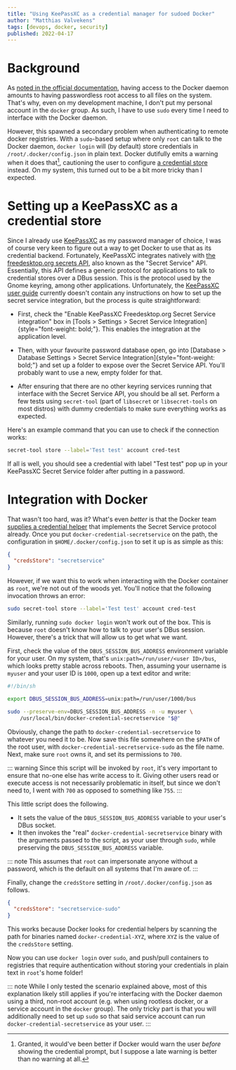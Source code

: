 ```yaml
---
title: "Using KeePassXC as a credential manager for sudoed Docker"
author: "Matthias Valvekens"
tags: [devops, docker, security]
published: 2022-04-17
---
```


# Background

As [noted in the official documentation][docker-sec], having access to the Docker daemon amounts to having passwordless root access to all files on the system.
That's why, even on my development machine, I don't put my personal account in the `docker` group.
As such, I have to use `sudo` every time I need to interface with the Docker daemon.

[docker-sec]: https://docs.docker.com/engine/security/#docker-daemon-attack-surface

However, this spawned a secondary problem when authenticating to remote docker registries.
With a `sudo`-based setup where only `root` can talk to the Docker daemon, `docker login` will (by default) store credentials in `/root/.docker/config.json` in plain text.
Docker dutifully emits a warning when it does that[^warning], cautioning the user to configure [a credential store][credstore] instead.
On my system, this turned out to be a bit more tricky than I expected.

[^warning]: Granted, it would've been better if Docker would warn the user _before_ showing the credential prompt, but I suppose a late warning is better than no warning at all.

[credstore]: https://docs.docker.com/engine/reference/commandline/login/#credentials-store


# Setting up a KeePassXC as a credential store

Since I already use [KeePassXC](https://keepassxc.org/) as my password manager of choice, I was of course very keen to figure out a way to get Docker to use that as its credential backend.
Fortunately, KeePassXC integrates natively with [the freedesktop.org secrets API][secrets-api], also known as the "Secret Service" API. Essentially, this API defines a generic protocol for applications to talk to credential stores over a DBus session.
This is the protocol used by the Gnome keyring, among other applications.
Unfortunately, the [KeePassXC user guide][user-guide] currently doesn't contain any instructions on how to set up the secret service integration, but the process is quite straightforward:

- First, check the "Enable KeePassXC Freedesktop.org Secret Service integration" box in [Tools > Settings > Secret Service Integration]{style="font-weight: bold;"}. This enables the integration at the application level.

- Then, with your favourite password database open, go into [Database > Database Settings > Secret Service Integration]{style="font-weight: bold;"} and set up a folder to expose over the Secret Service API. You'll probably want to use a new, empty folder for that.

- After ensuring that there are no other keyring services running that interface with the Secret Service API, you should be all set. Perform a few tests using `secret-tool` (part of `libsecret` or `libsecret-tools` on most distros) with dummy credentials to make sure everything works as expected.

Here's an example command that you can use to check if the connection works:

```bash
secret-tool store --label='Test test' account cred-test
```

If all is well, you should see a credential with label "Test test" pop up in your KeePassXC Secret Service folder after putting in a password.

[secrets-api]: https://docs.docker.com/engine/reference/commandline/login/#credentials-store
[user-guide]: https://keepassxc.org/docs/KeePassXC_UserGuide.html


# Integration with Docker

That wasn't too hard, was it? What's even _better_ is that the Docker team [supplies a credential helper][cred-helpers] that implements the Secret Service protocol already.
Once you put `docker-credential-secretservice` on the path, the configuration in `$HOME/.docker/config.json` to set it up is as simple as this:

```json
{
  "credsStore": "secretservice"
}
```

[cred-helpers]: https://github.com/docker/docker-credential-helpers/releases

However, if we want this to work when interacting with the Docker container as `root`, we're not out of the woods yet. You'll notice that the following invocation throws an error:

```bash
sudo secret-tool store --label='Test test' account cred-test
```

Similarly, running `sudo docker login` won't work out of the box. This is because `root` doesn't know how to talk to your user's DBus session.
However, there's a trick that will allow us to get what we want.

First, check the value of the `DBUS_SESSION_BUS_ADDRESS` environment variable for your user. On my system, that's `unix:path=/run/user/<user ID>/bus`, which looks pretty stable across reboots.
Then, assuming your username is `myuser` and your user ID is `1000`, open up a text editor and write:

```bash
#!/bin/sh

export DBUS_SESSION_BUS_ADDRESS=unix:path=/run/user/1000/bus

sudo --preserve-env=DBUS_SESSION_BUS_ADDRESS -n -u myuser \
    /usr/local/bin/docker-credential-secretservice "$@"
```

Obviously, change the path to `docker-credential-secretservice` to whatever you need it to be.
Now save this file somewhere on the `$PATH` of the root user, with `docker-credential-secretservice-sudo` as the file name. Next, make sure `root` owns it, and set its permissions to `700`.

::: warning
Since this script will be invoked by `root`, it's very important to ensure that no-one else has write access to it.
Giving other users read or execute access is not necessarily problematic in itself, but since we don't need to, I went with `700` as opposed to something like `755`.
:::

This little script does the following.

 - It sets the value of the `DBUS_SESSION_BUS_ADDRESS` variable to your user's DBus socket.
 - It then invokes the "real" `docker-credential-secretservice` binary with the arguments passed to the script, as your user through `sudo`, while preserving the `DBUS_SESSION_BUS_ADDRESS` variable.

::: note
This assumes that `root` can impersonate anyone without a password, which is the default on all systems that I'm aware of.
:::

Finally, change the `credsStore` setting in `/root/.docker/config.json` as follows.

```json
{
  "credsStore": "secretservice-sudo"
}
```

This works because Docker looks for credential helpers by scanning the path for binaries named `docker-credential-XYZ`, where `XYZ` is the value of the `credsStore` setting.

Now you can use `docker login` over `sudo`, and push/pull containers to registries that require authentication without storing your credentials in plain text in `root`'s home folder!


::: note
While I only tested the scenario explained above, most of this explanation likely still applies if you're interfacing with the Docker daemon using a third, non-root account (e.g. when using rootless docker, or a service account in the `docker` group). The only tricky part is that you will additionally need to set up `sudo` so that said service account can run `docker-credential-secretservice` as your user.
:::
